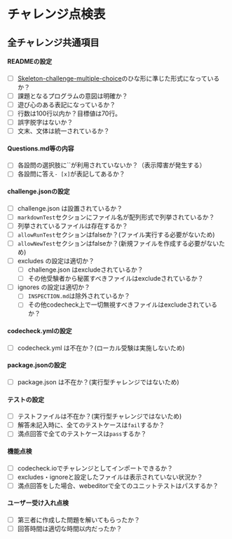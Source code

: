 # チャレンジ点検表

## 全チャレンジ共通項目
#### READMEの設定
- [ ] [Skeleton-challenge-multiple-choice](https://github.com/code-check/skeleton-challenge-multiple-choice/blob/master/README.md)のひな形に準じた形式になっているか？
- [ ] 課題となるプログラムの意図は明確か？
- [ ] 遊び心のある表記になっているか？
- [ ] 行数は100行以内か？目標値は70行。
- [ ] 誤字脱字はないか？
- [ ] 文末、文体は統一されているか？

#### Questions.md等の内容
- [ ] 各設問の選択肢に\`\`が利用されていないか？（表示障害が発生する）
- [ ] 各設問に答え`- [x]`が表記してあるか？

#### challenge.jsonの設定
- [ ] challenge.json は設置されているか？
- [ ] `markdownTest`セクションにファイル名が配列形式で列挙されているか？
- [ ] 列挙されているファイルは存在するか？
- [ ] `allowRunTest`セクションはfalseか？(ファイル実行する必要がないため)
- [ ] `allowNewTest`セクションはfalseか？(新規ファイルを作成する必要がないため)
- [ ] excludes の設定は適切か？
  - [ ] challenge.json はexcludeされているか？
  - [ ] その他受験者から秘匿すべきファイルはexcludeされているか？
- [ ] ignores の設定は適切か？
  - [ ] `INSPECTION.md`は除外されているか？
  - [ ] その他codecheck上で一切無視すべきファイルはexcludeされているか？

#### codecheck.ymlの設定
- [ ] codecheck.yml は不在か？(ローカル受験は実施しないため)

#### package.jsonの設定
- [ ] package.json は不在か？(実行型チャレンジではないため)

#### テストの設定
- [ ] テストファイルは不在か？(実行型チャレンジではないため)
- [ ] 解答未記入時に、全てのテストケースは`fail`するか？
- [ ] 満点回答で全てのテストケースは`pass`するか？

#### 機能点検
- [ ] codecheck.ioでチャレンジとしてインポートできるか？
- [ ] excludes・ignoreと設定したファイルは表示されていない状況か？
- [ ] 満点回答をした場合、webeditorで全てのユニットテストはパスするか？

#### ユーザー受け入れ点検
- [ ] 第三者に作成した問題を解いてもらったか？
- [ ] 回答時間は適切な時間以内だったか？